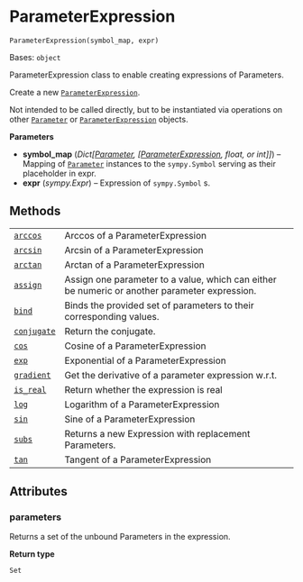 # ParameterExpression

<span id="undefined" />

`ParameterExpression(symbol_map, expr)`

Bases: `object`

ParameterExpression class to enable creating expressions of Parameters.

Create a new [`ParameterExpression`](#qiskit.circuit.ParameterExpression "qiskit.circuit.ParameterExpression").

Not intended to be called directly, but to be instantiated via operations on other [`Parameter`](qiskit.circuit.Parameter#qiskit.circuit.Parameter "qiskit.circuit.Parameter") or [`ParameterExpression`](#qiskit.circuit.ParameterExpression "qiskit.circuit.ParameterExpression") objects.

**Parameters**

*   **symbol\_map** (*Dict\[*[*Parameter*](qiskit.circuit.Parameter#qiskit.circuit.Parameter "qiskit.circuit.Parameter")*, \[*[*ParameterExpression*](#qiskit.circuit.ParameterExpression "qiskit.circuit.ParameterExpression")*, float, or int]]*) – Mapping of [`Parameter`](qiskit.circuit.Parameter#qiskit.circuit.Parameter "qiskit.circuit.Parameter") instances to the `sympy.Symbol` serving as their placeholder in expr.
*   **expr** (*sympy.Expr*) – Expression of `sympy.Symbol` s.

## Methods

|                                                                                                                                                         |                                                                                               |
| ------------------------------------------------------------------------------------------------------------------------------------------------------- | --------------------------------------------------------------------------------------------- |
| [`arccos`](qiskit.circuit.ParameterExpression.arccos#qiskit.circuit.ParameterExpression.arccos "qiskit.circuit.ParameterExpression.arccos")             | Arccos of a ParameterExpression                                                               |
| [`arcsin`](qiskit.circuit.ParameterExpression.arcsin#qiskit.circuit.ParameterExpression.arcsin "qiskit.circuit.ParameterExpression.arcsin")             | Arcsin of a ParameterExpression                                                               |
| [`arctan`](qiskit.circuit.ParameterExpression.arctan#qiskit.circuit.ParameterExpression.arctan "qiskit.circuit.ParameterExpression.arctan")             | Arctan of a ParameterExpression                                                               |
| [`assign`](qiskit.circuit.ParameterExpression.assign#qiskit.circuit.ParameterExpression.assign "qiskit.circuit.ParameterExpression.assign")             | Assign one parameter to a value, which can either be numeric or another parameter expression. |
| [`bind`](qiskit.circuit.ParameterExpression.bind#qiskit.circuit.ParameterExpression.bind "qiskit.circuit.ParameterExpression.bind")                     | Binds the provided set of parameters to their corresponding values.                           |
| [`conjugate`](qiskit.circuit.ParameterExpression.conjugate#qiskit.circuit.ParameterExpression.conjugate "qiskit.circuit.ParameterExpression.conjugate") | Return the conjugate.                                                                         |
| [`cos`](qiskit.circuit.ParameterExpression.cos#qiskit.circuit.ParameterExpression.cos "qiskit.circuit.ParameterExpression.cos")                         | Cosine of a ParameterExpression                                                               |
| [`exp`](qiskit.circuit.ParameterExpression.exp#qiskit.circuit.ParameterExpression.exp "qiskit.circuit.ParameterExpression.exp")                         | Exponential of a ParameterExpression                                                          |
| [`gradient`](qiskit.circuit.ParameterExpression.gradient#qiskit.circuit.ParameterExpression.gradient "qiskit.circuit.ParameterExpression.gradient")     | Get the derivative of a parameter expression w\.r.t.                                          |
| [`is_real`](qiskit.circuit.ParameterExpression.is_real#qiskit.circuit.ParameterExpression.is_real "qiskit.circuit.ParameterExpression.is_real")         | Return whether the expression is real                                                         |
| [`log`](qiskit.circuit.ParameterExpression.log#qiskit.circuit.ParameterExpression.log "qiskit.circuit.ParameterExpression.log")                         | Logarithm of a ParameterExpression                                                            |
| [`sin`](qiskit.circuit.ParameterExpression.sin#qiskit.circuit.ParameterExpression.sin "qiskit.circuit.ParameterExpression.sin")                         | Sine of a ParameterExpression                                                                 |
| [`subs`](qiskit.circuit.ParameterExpression.subs#qiskit.circuit.ParameterExpression.subs "qiskit.circuit.ParameterExpression.subs")                     | Returns a new Expression with replacement Parameters.                                         |
| [`tan`](qiskit.circuit.ParameterExpression.tan#qiskit.circuit.ParameterExpression.tan "qiskit.circuit.ParameterExpression.tan")                         | Tangent of a ParameterExpression                                                              |

## Attributes

<span id="undefined" />

### parameters

Returns a set of the unbound Parameters in the expression.

**Return type**

`Set`
